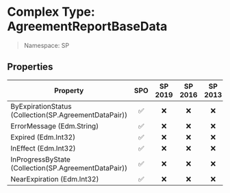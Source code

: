 # Complex Type: AgreementReportBaseData

> Namespace: SP

## Properties

Property | SPO | SP 2019 | SP 2016 | SP 2013
----------|:---:|:-------:|:-------:|:-------:
ByExpirationStatus (Collection(SP.AgreementDataPair)) | ✅ | ❌ | ❌ | ❌
ErrorMessage (Edm.String) | ✅ | ❌ | ❌ | ❌
Expired (Edm.Int32) | ✅ | ❌ | ❌ | ❌
InEffect (Edm.Int32) | ✅ | ❌ | ❌ | ❌
InProgressByState (Collection(SP.AgreementDataPair)) | ✅ | ❌ | ❌ | ❌
NearExpiration (Edm.Int32) | ✅ | ❌ | ❌ | ❌